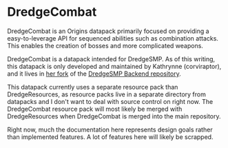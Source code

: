 # DredgeCombat

DredgeCombat is an Origins datapack primarily focused on providing a easy-to-leverage API for sequenced abilities such as combination attacks. This enables the creation of bosses and more complicated weapons.

DredgeCombat is a datapack intended for DredgeSMP. As of this writing, this datapack is only developed and maintained by Kathrynne (corviraptor), and it lives in [her fork](https://github.com/corviraptor/Backend) of the [DredgeSMP Backend repository](https://github.com/DredgeSMP/Backend).

This datapack currently uses a separate resource pack than DredgeResources, as resource packs live in a separate directory from datapacks and I don't want to deal with source control on right now. The DredgeCombat resource pack will most likely be merged with DredgeResources when DredgeCombat is merged into the main repository.

Right now, much the documentation here represents design goals rather than implemented features. A lot of features here will likely be scrapped.
